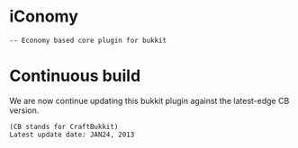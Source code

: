 # iConomy 
    -- Economy based core plugin for bukkit
# Continuous build
We are now continue updating this bukkit plugin against the latest-edge CB version.
    
    (CB stands for CraftBukkit)
    Latest update date: JAN24, 2013
